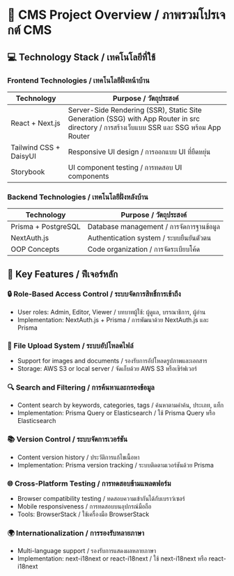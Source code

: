 # 🚀 CMS Project Overview / ภาพรวมโปรเจกต์ CMS

## 💻 Technology Stack / เทคโนโลยีที่ใช้

### Frontend Technologies / เทคโนโลยีฝั่งหน้าบ้าน
| Technology | Purpose / วัตถุประสงค์ |
|------------|----------------------|
| React + Next.js | Server-Side Rendering (SSR), Static Site Generation (SSG) with App Router in src directory / การสร้างเว็บแบบ SSR และ SSG พร้อม App Router |
| Tailwind CSS + DaisyUI | Responsive UI design / การออกแบบ UI ที่ยืดหยุ่น |
| Storybook | UI component testing / การทดสอบ UI components |

### Backend Technologies / เทคโนโลยีฝั่งหลังบ้าน
| Technology | Purpose / วัตถุประสงค์ |
|------------|----------------------|
| Prisma + PostgreSQL | Database management / การจัดการฐานข้อมูล |
| NextAuth.js | Authentication system / ระบบยืนยันตัวตน |
| OOP Concepts | Code organization / การจัดระเบียบโค้ด |

## 🎯 Key Features / ฟีเจอร์หลัก

### 🔒 Role-Based Access Control / ระบบจัดการสิทธิ์การเข้าถึง
- User roles: Admin, Editor, Viewer / บทบาทผู้ใช้: ผู้ดูแล, บรรณาธิการ, ผู้อ่าน
- Implementation: NextAuth.js + Prisma / การพัฒนาด้วย NextAuth.js และ Prisma

### 📁 File Upload System / ระบบอัปโหลดไฟล์
- Support for images and documents / รองรับการอัปโหลดรูปภาพและเอกสาร
- Storage: AWS S3 or local server / จัดเก็บด้วย AWS S3 หรือเซิร์ฟเวอร์

### 🔍 Search and Filtering / การค้นหาและกรองข้อมูล
- Content search by keywords, categories, tags / ค้นหาตามคำค้น, ประเภท, แท็ก
- Implementation: Prisma Query or Elasticsearch / ใช้ Prisma Query หรือ Elasticsearch

### 📚 Version Control / ระบบจัดการเวอร์ชัน
- Content version history / ประวัติการแก้ไขเนื้อหา
- Implementation: Prisma version tracking / ระบบติดตามเวอร์ชันด้วย Prisma

### 🌐 Cross-Platform Testing / การทดสอบข้ามแพลตฟอร์ม
- Browser compatibility testing / ทดสอบความเข้ากันได้กับเบราว์เซอร์
- Mobile responsiveness / การทดสอบบนอุปกรณ์มือถือ
- Tools: BrowserStack / ใช้เครื่องมือ BrowserStack

### 🌍 Internationalization / การรองรับหลายภาษา
- Multi-language support / รองรับการแสดงผลหลายภาษา
- Implementation: next-i18next or react-i18next / ใช้ next-i18next หรือ react-i18next